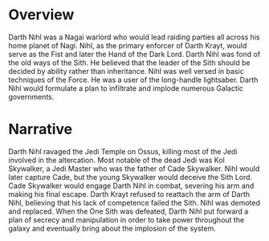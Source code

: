 # Overview
Darth Nihl was a Nagai warlord who would lead raiding parties all across his home planet of Nagi.
Nihl, as the primary enforcer of Darth Krayt, would serve as the Fist and later the Hand of the Dark Lord.
Darth Nihl was fond of the old ways of the Sith.
He believed that the leader of the Sith should be decided by ability rather than inheritance.
Nihl was well versed in basic techniques of the Force.
He was a user of the long-handle lightsaber.
Darth Nihl would formulate a plan to infiltrate and implode numerous Galactic governments.

# Narrative
Darth Nihl ravaged the Jedi Temple on Ossus, killing most of the Jedi involved in the altercation.
Most notable of the dead Jedi was Kol Skywalker, a Jedi Master who was the father of Cade Skywalker.
Nihl would later capture Cade, but the young Skywalker would deceive the Sith Lord.
Cade Skywalker would engage Darth Nihl in combat, severing his arm and making his final escape.
Darth Krayt refused to reattach the arm of Darth Nihl, believing that his lack of competence failed the Sith.
Nihl was demoted and replaced.
When the One Sith was defeated, Darth Nihl put forward a plan of secrecy and manipulation in order to take power throughout the galaxy and eventually bring about the implosion of the system.